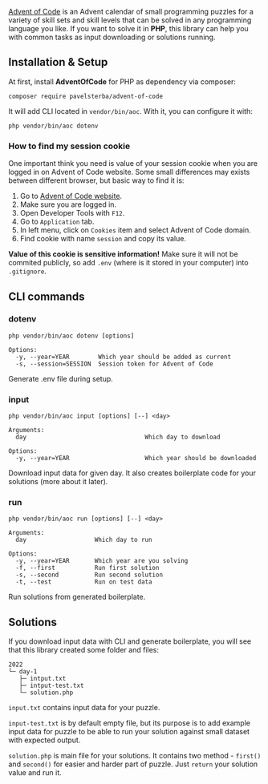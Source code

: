 [Advent of Code](https://adventofcode.com/) is an Advent calendar of small programming puzzles for a variety of skill sets and skill levels that can be solved in any programming language you like. If you want to solve it in **PHP**, this library can help you with common tasks as input downloading or solutions running.

## Installation & Setup

At first, install **AdventOfCode** for PHP as dependency via composer:

```
composer require pavelsterba/advent-of-code
```

It will add CLI located in `vendor/bin/aoc`. With it, you can configure it with:

```
php vendor/bin/aoc dotenv
```

### How to find my session cookie

One important think you need is value of your session cookie when you are logged in on Advent of Code website. Some small differences may exists between different browser, but basic way to find it is:

1. Go to [Advent of Code website](https://adventofcode.com/).
2. Make sure you are logged in.
3. Open Developer Tools with `F12`.
4. Go to `Application` tab.
5. In left menu, click on `Cookies` item and select Advent of Code domain.
6. Find cookie with name `session` and copy its value.

**Value of this cookie is sensitive information!** Make sure it will not be commited publicly, so add `.env` (where is it stored in your computer) into `.gitignore`.

## CLI commands

### dotenv

```
php vendor/bin/aoc dotenv [options]
```

```
Options:
  -y, --year=YEAR        Which year should be added as current
  -s, --session=SESSION  Session token for Advent of Code
```

Generate .env file during setup.

### input

```
php vendor/bin/aoc input [options] [--] <day>
```

```
Arguments:
  day                                 Which day to download

Options:
  -y, --year=YEAR                     Which year should be downloaded
```

Download input data for given day. It also creates boilerplate code for your solutions (more about it later).

### run

```
php vendor/bin/aoc run [options] [--] <day>
```

```
Arguments:
  day                   Which day to run

Options:
  -y, --year=YEAR       Which year are you solving
  -f, --first           Run first solution
  -s, --second          Run second solution
  -t, --test            Run on test data
```

Run solutions from generated boilerplate.

## Solutions

If you download input data with CLI and generate boilerplate, you will see that this library created some folder and files:

```
2022
└─ day-1
   ├─ intput.txt
   ├─ intput-test.txt
   └─ solution.php
```

`input.txt` contains input data for your puzzle.

`input-test.txt` is by default empty file, but its purpose is to add example input data for puzzle to be able to run your solution against small dataset with expected output.

`solution.php` is main file for your solutions. It contains two method - `first()` and `second()` for easier and harder part of puzzle. Just `return` your solution value and run it.
